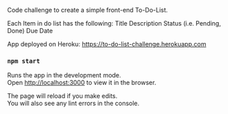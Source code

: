 Code challenge to create a simple front-end To-Do-List.

Each Item in do list has the following:
    Title
    Description
    Status (i.e. Pending, Done) 
    Due Date

App deployed on Heroku: https://to-do-list-challenge.herokuapp.com

### `npm start`

Runs the app in the development mode.<br />
Open [http://localhost:3000](http://localhost:3000) to view it in the browser.

The page will reload if you make edits.<br />
You will also see any lint errors in the console.

